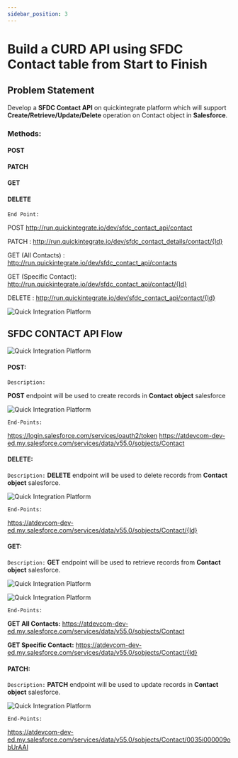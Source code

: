 ```yaml
---
sidebar_position: 3
---
```


# Build a CURD API using SFDC Contact table from Start to Finish

## Problem Statement
Develop a **SFDC Contact API** on quickintegrate platform which will support **Create/Retrieve/Update/Delete** operation on Contact object in **Salesforce**.

### Methods:  
   #### POST
   #### PATCH
   #### GET
   #### DELETE

 `End Point:`
 
 POST http://run.quickintegrate.io/dev/sfdc_contact_api/contact

 PATCH : http://run.quickintegrate.io/dev/sfdc_contact_details/contact/{Id}

 GET (All Contacts) :  http://run.quickintegrate.io/dev/sfdc_contact_api/contacts

 GET (Specific Contact): http://run.quickintegrate.io/dev/sfdc_contact_api/contact/{Id}

 DELETE :  http://run.quickintegrate.io/dev/sfdc_contact_api/contact/{Id}

   
![Quick Integration Platform](../img/SFDC/1services.png)


## SFDC CONTACT API Flow 

![Quick Integration Platform](../img/SFDC/2ui.png)

#### POST:

 `Description:`

**POST** endpoint will be used to create records in **Contact object** salesforce

![Quick Integration Platform](../img/SFDC/POST.png)
    
 `End-Points:`

https://login.salesforce.com/services/oauth2/token
https://atdevcom-dev-ed.my.salesforce.com/services/data/v55.0/sobjects/Contact

#### DELETE: 
 `Description:`
**DELETE** endpoint will be used to delete records from **Contact object** salesforce.

![Quick Integration Platform](../img/SFDC/DELETE.png)

 `End-Points:`

https://atdevcom-dev-ed.my.salesforce.com/services/data/v55.0/sobjects/Contact/{Id}

#### GET:
 `Description:`
**GET** endpoint will be used to retrieve records from **Contact object** salesforce.

![Quick Integration Platform](../img/SFDC/GET.png)

![Quick Integration Platform](../img/SFDC/GET%20All.png)

 `End-Points:`

**GET All Contacts:**
https://atdevcom-dev-ed.my.salesforce.com/services/data/v55.0/sobjects/Contact

**GET Specific Contact:**
https://atdevcom-dev-ed.my.salesforce.com/services/data/v55.0/sobjects/Contact/{Id}

#### PATCH:
 `Description:`
**PATCH** endpoint will be used to update records in **Contact object** salesforce.

![Quick Integration Platform](../img/SFDC/PATCH.png)

 `End-Points:`

https://atdevcom-dev-ed.my.salesforce.com/services/data/v55.0/sobjects/Contact/0035i000009obUrAAI










